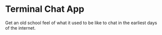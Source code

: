 # Terminal Chat App

Get an old school feel of what it used to be like to chat in the earliest days of the internet.
